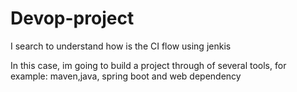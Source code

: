 # Devop-project
I search to understand how is the CI flow using jenkis

In this case, im going to build a project through of several tools, for example: maven,java, spring boot and web dependency
